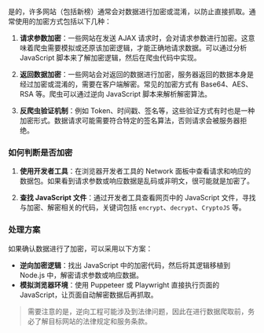是的，许多网站（包括新榜）通常会对数据进行加密或混淆，以防止直接抓取。通常使用的加密方式包括以下几种：

1. **请求参数加密**：一些网站在发送 AJAX 请求时，会对请求参数进行加密。这意味着爬虫需要模拟或还原该加密逻辑，才能正确地请求数据。可以通过分析 JavaScript 脚本来了解加密逻辑，然后在爬虫代码中实现。

2. **返回数据加密**：一些网站会对返回的数据进行加密，服务器返回的数据本身是经过加密或混淆的，需要在客户端解密。常见的加密方式有 Base64、AES、RSA 等。爬虫可以通过逆向 JavaScript 脚本来解析解密算法。

3. **反爬虫验证机制**：例如 Token、时间戳、签名等，这些验证方式有时也是一种加密形式。数据请求可能需要符合特定的签名算法，否则请求会被服务器拒绝。

### 如何判断是否加密
1. **使用开发者工具**：在浏览器开发者工具的 Network 面板中查看请求和响应的数据包。如果看到请求参数或响应数据是乱码或非明文，很可能就是加密了。
   
2. **查找 JavaScript 文件**：通过开发者工具查看网页中的 JavaScript 文件，寻找与加密、解密相关的代码，关键词包括 `encrypt`、`decrypt`、`CryptoJS` 等。

### 处理方案
如果确认数据进行了加密，可以采用以下方案：
- **逆向加密逻辑**：找出 JavaScript 中的加密代码，然后将其逻辑移植到 Node.js 中，解密请求参数或响应数据。
- **模拟浏览器环境**：使用 Puppeteer 或 Playwright 直接执行页面的 JavaScript，让页面自动解密数据后再抓取。

> 需要注意的是，逆向工程可能涉及到法律问题，因此在进行数据爬取前，务必了解目标网站的法律规定和服务条款。
